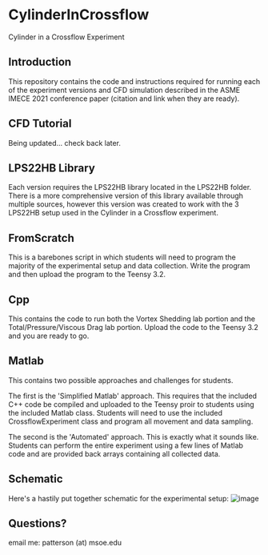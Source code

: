 # CylinderInCrossflow
Cylinder in a Crossflow Experiment 

## Introduction
This repository contains the code and instructions required for running each of the experiment versions and CFD simulation described in the ASME IMECE 2021 conference paper (citation and link when they are ready).

## CFD Tutorial
Being updated... check back later.

## LPS22HB Library
Each version requires the LPS22HB library located in the LPS22HB folder. There is a more comprehensive version of this library available through multiple sources, however this version was created to work with the 3 LPS22HB setup used in the Cylinder in a Crossflow experiment.

## FromScratch
This is a barebones script in which students will need to program the majority of the experimental setup and data collection.  Write the program and then upload the program to the Teensy 3.2.

## Cpp
This contains the code to run both the Vortex Shedding lab portion and the Total/Pressure/Viscous Drag lab portion.  Upload the code to the Teensy 3.2 and you are ready to go.

## Matlab
This contains two possible approaches and challenges for students.  

The first is the 'Simplified Matlab' approach.  This requires that the included C++ code be compiled and uploaded to the Teensy proir to students using the included Matlab class.  Students will need to use the included CrossflowExperiment class and program all movement and data sampling.

The second is the 'Automated' approach.  This is exactly what it sounds like.  Students can perform the entire experiment using a few lines of Matlab code and are provided back arrays containing all collected data.

## Schematic
Here's a hastily put together schematic for the experimental setup:
![image](https://user-images.githubusercontent.com/34224135/116077465-2355ea80-a65b-11eb-8df5-0ca5c8ba87d2.png)

## Questions?
email me: patterson (at) msoe.edu
